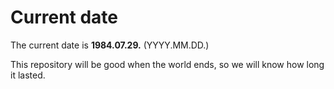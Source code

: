 # Current date

The current date is **1984.07.29.** (YYYY.MM.DD.)

This repository will be good when the world ends, so we will know how long it lasted.
